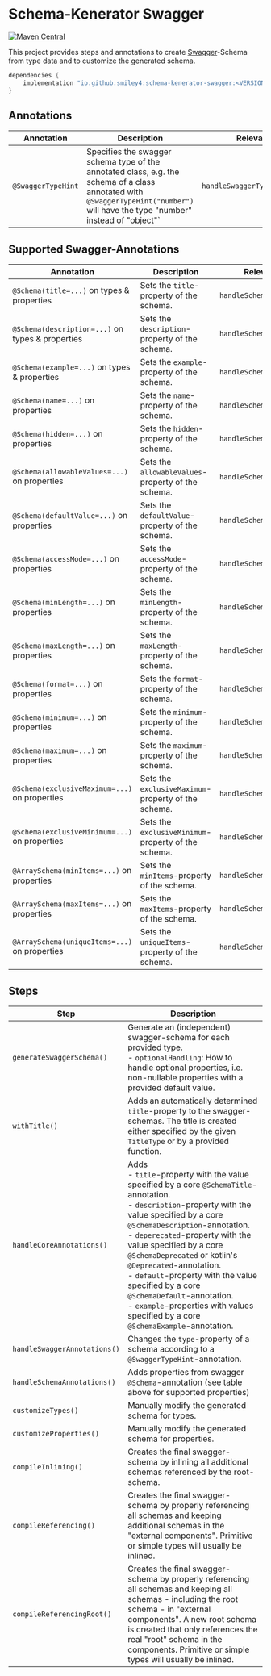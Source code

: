 # Schema-Kenerator Swagger

[![Maven Central](https://maven-badges.herokuapp.com/maven-central/io.github.smiley4/schema-kenerator-swagger/badge.svg)](https://maven-badges.herokuapp.com/maven-central/io.github.smiley4/schema-kenerator-swagger)

This project provides steps and annotations to create [Swagger](https://github.com/swagger-api/swagger-parser)-Schema
from type data and to customize the generated schema.

```kotlin
dependencies {
    implementation "io.github.smiley4:schema-kenerator-swagger:<VERSION>"
}
```

## Annotations

| Annotation         | Description                                                                                                                                                                       | Relevant Steps                    |
|--------------------|-----------------------------------------------------------------------------------------------------------------------------------------------------------------------------------|-----------------------------------|
| `@SwaggerTypeHint` | Specifies the swagger schema type of the annotated class, e.g. the schema of a class annotated with `@SwaggerTypeHint("number")` will have the type "number" instead of "object"` | `handleSwaggerTypeHintAnnotation` |

## Supported Swagger-Annotations

| Annotation                                       | Description                                         | Relevant Step               |
|--------------------------------------------------|-----------------------------------------------------|-----------------------------|
| `@Schema(title=...)` on types & properties       | Sets the `title`-property of the schema.            | `handleSchemaAnnotations()` |
| `@Schema(description=...)` on types & properties | Sets the `description`-property of the schema.      | `handleSchemaAnnotations()` |
| `@Schema(example=...)` on types & properties     | Sets the `example`-property of the schema.          | `handleSchemaAnnotations()` |
| `@Schema(name=...)` on properties                | Sets the `name`-property of the schema.             | `handleSchemaAnnotations()` |
| `@Schema(hidden=...)` on properties              | Sets the `hidden`-property of the schema.           | `handleSchemaAnnotations()` |
| `@Schema(allowableValues=...)` on properties     | Sets the `allowableValues`-property of the schema.  | `handleSchemaAnnotations()` |
| `@Schema(defaultValue=...)` on properties        | Sets the `defaultValue`-property of the schema.     | `handleSchemaAnnotations()` |
| `@Schema(accessMode=...)` on properties          | Sets the `accessMode`-property of the schema.       | `handleSchemaAnnotations()` |
| `@Schema(minLength=...)` on properties           | Sets the `minLength`-property of the schema.        | `handleSchemaAnnotations()` |
| `@Schema(maxLength=...)` on properties           | Sets the `maxLength`-property of the schema.        | `handleSchemaAnnotations()` |
| `@Schema(format=...)` on properties              | Sets the `format`-property of the schema.           | `handleSchemaAnnotations()` |
| `@Schema(minimum=...)` on properties             | Sets the `minimum`-property of the schema.          | `handleSchemaAnnotations()` |
| `@Schema(maximum=...)` on properties             | Sets the `maximum`-property of the schema.          | `handleSchemaAnnotations()` |
| `@Schema(exclusiveMaximum=...)` on properties    | Sets the `exclusiveMaximum`-property of the schema. | `handleSchemaAnnotations()` |
| `@Schema(exclusiveMinimum=...)` on properties    | Sets the `exclusiveMinimum`-property of the schema. | `handleSchemaAnnotations()` |
| `@ArraySchema(minItems=...)` on properties       | Sets the `minItems`-property of the schema.         | `handleSchemaAnnotations()` |
| `@ArraySchema(maxItems=...)` on properties       | Sets the `maxItems`-property of the schema.         | `handleSchemaAnnotations()` |
| `@ArraySchema(uniqueItems=...)` on properties    | Sets the `uniqueItems`-property of the schema.      | `handleSchemaAnnotations()` |

## Steps

| Step                         | Description                                                                                                                                                                                                                                                                                                                                                                                                                                                                                                |
|------------------------------|------------------------------------------------------------------------------------------------------------------------------------------------------------------------------------------------------------------------------------------------------------------------------------------------------------------------------------------------------------------------------------------------------------------------------------------------------------------------------------------------------------|
| `generateSwaggerSchema()`    | Generate an (independent) swagger-schema for each provided type.<br/> - `optionalHandling`: How to handle optional properties, i.e. non-nullable properties with a provided default value.                                                                                                                                                                                                                                                                                                                 |
| `withTitle()`                | Adds an automatically determined `title`-property to the swagger-schemas. The title is created either specified by the given `TitleType` or by a provided function.                                                                                                                                                                                                                                                                                                                                        |
| `handleCoreAnnotations()`    | Adds<br/> - `title`-property with the value specified by a core `@SchemaTitle`-annotation.<br/> - `description`-property with the value specified by a core `@SchemaDescription`-annotation.<br/> - `deperecated`-property with the value specified by a core `@SchemaDeprecated` or kotlin's `@Deprecated`-annotation.<br/> - `default`-property with the value specified by a core `@SchemaDefault`-annotation.<br/> - `example`-properties with values specified by a core `@SchemaExample`-annotation. |
| `handleSwaggerAnnotations()` | Changes the `type`-property of a schema according to a `@SwaggerTypeHint`-annotation.                                                                                                                                                                                                                                                                                                                                                                                                                      |
| `handleSchemaAnnotations()`  | Adds properties from swagger `@Schema`-annotation (see table above for supported properties)                                                                                                                                                                                                                                                                                                                                                                                                               |                                                                                                                                                                                                                                                                                                                                                                                                              |
| `customizeTypes()`           | Manually modify the generated schema for types.                                                                                                                                                                                                                                                                                                                                                                                                                                                            |
| `customizeProperties()`      | Manually modify the generated schema for properties.                                                                                                                                                                                                                                                                                                                                                                                                                                                       |
| `compileInlining()`          | Creates the final swagger-schema by inlining all additional schemas referenced by the root-schema.                                                                                                                                                                                                                                                                                                                                                                                                         |
| `compileReferencing()`       | Creates the final swagger-schema by properly referencing all schemas and keeping additional schemas in the "external components". Primitive or simple types will usually be inlined.                                                                                                                                                                                                                                                                                                                       |
| `compileReferencingRoot()`   | Creates the final swagger-schema by properly referencing all schemas and keeping all schemas - including the root schema - in "external components". A new root schema is created that only references the real "root" schema in the components. Primitive or simple types will usually be inlined.                                                                                                                                                                                                        |

